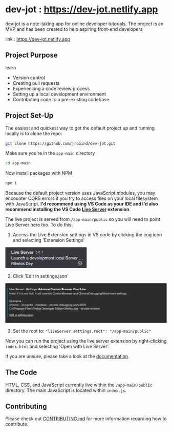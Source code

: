 # dev-jot : https://dev-jot.netlify.app

dev-jot is a note-taking app for online developer tutorials. The project is an MVP and has been created to help aspiring front-end developers


link : https://dev-jot.netlify.app


## Project Purpose
learn
- Version control
- Creating pull requests
- Experiencing a code review process
- Setting up a local development environment
- Contributing code to a pre-existing codebase

## Project Set-Up

The easiest and quickest way to get the default project up and running locally is to clone the repo:

```bash
git clone https://github.com/jrobind/dev-jot.git
```

Make sure you're in the `app-main` directory

```bash
cd app-main
```

Now install packages with NPM

```bash
npm i
```

Because the default project version uses JavaScript modules, you may encounter CORS errors if you try to access files on your local filesystem with JavaScript. **I'd recommend using VS Code as your IDE and I'd also recommend installing the VS Code [Live Server](https://marketplace.visualstudio.com/items?itemName=ritwickdey.LiveServer) extension**. 

The live project is served from `/app-main/public` so you will need to point Live Server here too. To do this:

1. Access the Live Extension settings in VS code by clicking the cog icon and selecting 'Extension Settings'

![Live Server extension](/app-main/public/images/live-server-cog.png)

2. Click 'Edit in settings.json'

![Edit settings in json - Live Server](/app-main/public/images/live-server-json.png)

3. Set the root to: `"liveServer.settings.root": "/app-main/public"`

Now you can run the project using the live server extension by right-clicking `index.html` and selecting 'Open with Live Server'.

If you are unsure, please take a look at the [documentation](https://marketplace.visualstudio.com/items?itemName=ritwickdey.LiveServer).

## The Code

HTML, CSS, and JavaScript currently live within the `/app-main/public` directory. The main JavaScript is located within `index.js`.

## Contributing

Please check out [CONTRIBUTING.md](https://github.com/jrobind/dev-jot/blob/master/CONTRIBUTING.md) for more information regarding how to contribute.
